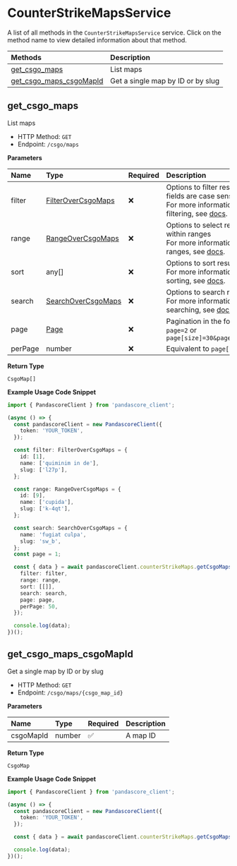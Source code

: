 # CounterStrikeMapsService

A list of all methods in the `CounterStrikeMapsService` service. Click on the method name to view detailed information about that method.

| Methods                                             | Description                       |
| :-------------------------------------------------- | :-------------------------------- |
| [get_csgo_maps](#get_csgo_maps)                     | List maps                         |
| [get_csgo_maps_csgoMapId](#get_csgo_maps_csgomapid) | Get a single map by ID or by slug |

## get_csgo_maps

List maps

- HTTP Method: `GET`
- Endpoint: `/csgo/maps`

**Parameters**

| Name    | Type                                                  | Required | Description                                                                                                                                         |
| :------ | :---------------------------------------------------- | :------- | :-------------------------------------------------------------------------------------------------------------------------------------------------- |
| filter  | [FilterOverCsgoMaps](../models/FilterOverCsgoMaps.md) | ❌       | Options to filter results. String fields are case sensitive <br/>For more information on filtering, see [docs](/docs/filtering-and-sorting#filter). |
| range   | [RangeOverCsgoMaps](../models/RangeOverCsgoMaps.md)   | ❌       | Options to select results within ranges <br/>For more information on ranges, see [docs](/docs/filtering-and-sorting#range).                         |
| sort    | any[]                                                 | ❌       | Options to sort results <br/>For more information on sorting, see [docs](/docs/filtering-and-sorting#sort).                                         |
| search  | [SearchOverCsgoMaps](../models/SearchOverCsgoMaps.md) | ❌       | Options to search results <br/>For more information on searching, see [docs](/docs/filtering-and-sorting#search).                                   |
| page    | [Page](../models/Page.md)                             | ❌       | Pagination in the form of `page=2` or `page[size]=30&page[number]=2`                                                                                |
| perPage | number                                                | ❌       | Equivalent to `page[size]`                                                                                                                          |

**Return Type**

`CsgoMap[]`

**Example Usage Code Snippet**

```typescript
import { PandascoreClient } from 'pandascore_client';

(async () => {
  const pandascoreClient = new PandascoreClient({
    token: 'YOUR_TOKEN',
  });

  const filter: FilterOverCsgoMaps = {
    id: [1],
    name: ['quiminim in de'],
    slug: ['l27p'],
  };

  const range: RangeOverCsgoMaps = {
    id: [9],
    name: ['cupida'],
    slug: ['k-4qt'],
  };

  const search: SearchOverCsgoMaps = {
    name: 'fugiat culpa',
    slug: 'sw_b',
  };
  const page = 1;

  const { data } = await pandascoreClient.counterStrikeMaps.getCsgoMaps({
    filter: filter,
    range: range,
    sort: [[]],
    search: search,
    page: page,
    perPage: 50,
  });

  console.log(data);
})();
```

## get_csgo_maps_csgoMapId

Get a single map by ID or by slug

- HTTP Method: `GET`
- Endpoint: `/csgo/maps/{csgo_map_id}`

**Parameters**

| Name      | Type   | Required | Description |
| :-------- | :----- | :------- | :---------- |
| csgoMapId | number | ✅       | A map ID    |

**Return Type**

`CsgoMap`

**Example Usage Code Snippet**

```typescript
import { PandascoreClient } from 'pandascore_client';

(async () => {
  const pandascoreClient = new PandascoreClient({
    token: 'YOUR_TOKEN',
  });

  const { data } = await pandascoreClient.counterStrikeMaps.getCsgoMapsCsgoMapId(2);

  console.log(data);
})();
```
